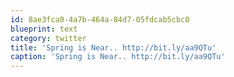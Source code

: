 ```yaml
---
id: 8ae3fca0-4a7b-464a-84d7-05fdcab5cbc0
blueprint: text
category: twitter
title: 'Spring is Near.. http://bit.ly/aa9QTu'
caption: 'Spring is Near.. http://bit.ly/aa9QTu'
---
```

